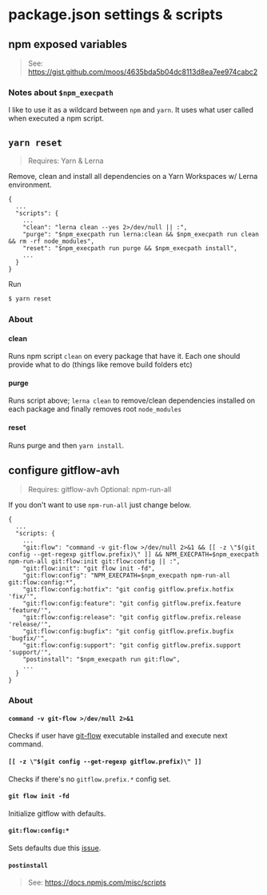 # package.json settings & scripts

## npm exposed variables

> See: https://gist.github.com/moos/4635bda5b04dc8113d8ea7ee974cabc2

### Notes about `$npm_execpath`

I like to use it as a wildcard between `npm` and `yarn`. It uses what user called when executed a npm script.

## `yarn reset`

> Requires: Yarn & Lerna

Remove, clean and install all dependencies on a Yarn Workspaces w/ Lerna environment.

```
{
  ...
  "scripts": {
    ...
    "clean": "lerna clean --yes 2>/dev/null || :",
    "purge": "$npm_execpath run lerna:clean && $npm_execpath run clean && rm -rf node_modules",
    "reset": "$npm_execpath run purge && $npm_execpath install",
    ...
  }
}
```

Run

```bash
$ yarn reset
```

### About

#### clean

Runs npm script `clean` on every package that have it. Each one should provide what to do (things like remove build folders etc)

#### purge

Runs script above; `lerna clean` to remove/clean dependencies installed on each package and finally removes root `node_modules`

#### reset

Runs purge and then `yarn install`.

## configure gitflow-avh

> Requires: gitflow-avh
> Optional: npm-run-all

If you don't want to use `npm-run-all` just change below.

```
{
  ...
  "scripts: {
    ...
    "git:flow": "command -v git-flow >/dev/null 2>&1 && [[ -z \"$(git config --get-regexp gitflow.prefix)\" ]] && NPM_EXECPATH=$npm_execpath npm-run-all git:flow:init git:flow:config || :",
    "git:flow:init": "git flow init -fd",
    "git:flow:config": "NPM_EXECPATH=$npm_execpath npm-run-all git:flow:config:*",
    "git:flow:config:hotfix": "git config gitflow.prefix.hotfix 'fix/'",
    "git:flow:config:feature": "git config gitflow.prefix.feature 'feature/'",
    "git:flow:config:release": "git config gitflow.prefix.release 'release/'",
    "git:flow:config:bugfix": "git config gitflow.prefix.bugfix 'bugfix/'",
    "git:flow:config:support": "git config gitflow.prefix.support 'support/'",
    "postinstall": "$npm_execpath run git:flow",
    ...
  }
}
```

### About

#### `command -v git-flow >/dev/null 2>&1`

Checks if user have [git-flow](https://github.com/petervanderdoes/gitflow-avh) executable installed and execute next command.

#### `[[ -z \"$(git config --get-regexp gitflow.prefix)\" ]]`

Checks if there's no `gitflow.prefix.*` config set.

#### `git flow init -fd`

Initialize gitflow with defaults.

#### `git:flow:config:*`

Sets defaults due this [issue](https://github.com/petervanderdoes/gitflow-avh/issues/393).

#### `postinstall`

> See: https://docs.npmjs.com/misc/scripts
